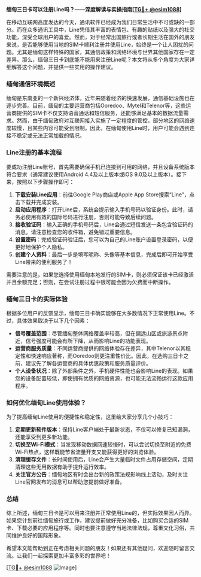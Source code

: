 **缅甸三日卡可以注册Line吗？——深度解读与实操指南[[TG💪+ @esim1088](https://t.me/s/esim1088)]**

在移动互联网高度发达的今天，通讯软件已经成为我们日常生活中不可或缺的一部分。而在众多通讯工具中，Line凭借其丰富的表情包、有趣的贴纸以及强大的社交功能，深受全球用户的喜爱。然而，对于经常出国旅行或者长期生活在国外的朋友来说，是否能够使用当地的SIM卡顺利注册并使用Line，始终是一个让人困扰的问题。尤其是缅甸这样特殊的国家，其通信政策和网络环境与世界其他国家存在一定差异。那么，缅甸三日卡到底能不能用来注册Line呢？本文将从多个角度为大家详细解答这个问题，并提供一些实用的操作建议。

### 缅甸通信环境概述

缅甸是东南亚的一个新兴经济体，近年来随着经济的快速发展，通信基础设施也在逐步完善。目前，缅甸的主要运营商包括Ooredoo、Mytel和Telenor等，这些运营商提供的SIM卡不仅支持语音通话和短信服务，还能够满足基本的数据流量需求。然而，由于缅甸政府对互联网接入实施了一定程度的管控，部分地区的网络速度较慢，且某些内容可能受到限制。因此，在缅甸使用Line时，用户可能会遇到连接不稳定或无法正常加载的情况。

### Line注册的基本流程

要成功注册Line账号，首先需要确保手机已连接到可用的网络，并且设备系统版本符合要求（通常建议使用Android 4.4及以上版本或iOS 9.0及以上版本）。接下来，按照以下步骤操作即可：

1. **下载安装Line应用**：前往Google Play商店或Apple App Store搜索“Line”，点击下载并完成安装。
2. **启动应用程序**：打开Line后，系统会提示输入手机号码以验证身份。此时，请务必使用有效的国际号码进行注册，否则可能导致后续问题。
3. **接收验证码**：输入正确的手机号码后，Line会通过短信发送一条包含验证码的消息。请注意检查您的收件箱，避免错过重要信息。
4. **设置密码**：完成验证码验证后，您可以为自己的Line账户设置登录密码，以便更好地保护个人隐私。
5. **创建个人资料**：最后一步是填写昵称、头像等基本信息，完成后即可开始享受Line带来的便利服务了！

需要注意的是，如果您选择使用缅甸本地发行的SIM卡，则必须保证该卡已经激活并且余额充足；否则，在尝试注册过程中很可能会因为欠费而中断操作。

### 缅甸三日卡的实际体验

根据多位用户的反馈显示，缅甸三日卡确实能够在大多数情况下正常使用Line。不过，具体效果取决于以下几个因素：

- **信号覆盖范围**：尽管缅甸整体网络覆盖率较高，但在偏远山区或旅游景点附近，信号强度可能会有所下降，从而影响Line的功能表现。
- **运营商服务质量**：不同运营商提供的网络体验存在差异，其中Telenor以其稳定性和快速响应著称，而Ooredoo则更注重性价比。因此，在选购三日卡之前，建议先了解各运营商的具体优惠政策和服务质量评价。
- **个人设备状况**：除了外部条件之外，手机硬件性能也会影响Line的表现。如果您的设备配置较低，即使拥有优质的网络资源，也可能无法流畅运行这款应用程序。

### 如何优化缅甸Line使用体验？

为了提高缅甸Line使用的便捷性和稳定性，这里给大家分享几个小技巧：

1. **定期更新软件版本**：保持Line客户端处于最新状态，不仅可以修复已知漏洞，还能享受到更多新功能。
2. **切换至Wi-Fi模式**：当发现移动数据网速较慢时，可以尝试切换至附近的免费Wi-Fi热点，这样既能节省流量开支又能获得更好的浏览体验。
3. **清理缓存文件**：长时间使用后，Line会产生大量临时文件占用存储空间，定期清理这些无用数据有助于提升运行效率。
4. **关注官方公告**：缅甸地区有时会出台新的政策法规影响线上活动，及时关注Line官网发布的消息可以帮助您提前做好准备。

### 总结

综上所述，缅甸三日卡是可以用来注册并正常使用Line的，但实际效果因人而异。如果您计划前往缅甸旅行或工作，建议提前做好充分准备，比如购买合适的SIM卡、下载必要的应用程序等。同时也要注意遵守当地法律法规，尊重文化习俗，共同维护良好的国际形象。

希望本文能帮助到正在考虑相关问题的朋友！如果还有其他疑问，欢迎随时留言交流。让我们一起探索更加丰富多彩的世界吧！

[[TG💪+ @esim1088](https://t.me/s/esim1088) ![Image](https://i.postimg.cc/4NQfJmqS/Snipaste-2025-05-13-00-14-12.png)]